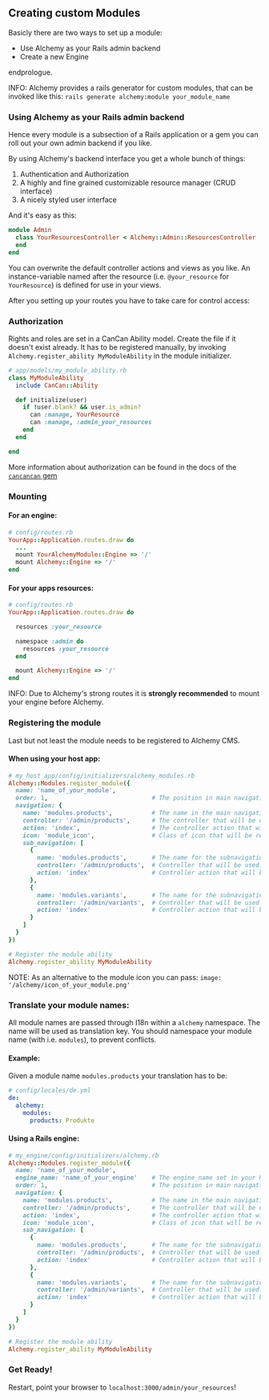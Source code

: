 ## Creating custom Modules

Basicly there are two ways to set up a module:

* Use Alchemy as your Rails admin backend
* Create a new Engine

endprologue.


INFO: Alchemy provides a rails generator for custom modules, that can be invoked like this:
`rails generate alchemy:module your_module_name`


### Using Alchemy as your Rails admin backend

Hence every module is a subsection of a Rails application or a gem you can roll out your own admin backend if you like.

By using Alchemy's backend interface you get a whole bunch of things:

  1. Authentication and Authorization
  2. A highly and fine grained customizable resource manager (CRUD interface)
  3. A nicely styled user interface

And it's easy as this:

~~~ ruby
module Admin
  class YourResourcesController < Alchemy::Admin::ResourcesController
  end
end
~~~

You can overwrite the default controller actions and views as you like.
An instance-variable named after the resource (i.e. `@your_resource` for `YourResource`) is defined for use in your views.

After you setting up your routes you have to take care for control access:

### Authorization

Rights and roles are set in a CanCan Ability model.
Create the file if it doesn't exist already. It has to be registered manually, by invoking `Alchemy.register_ability MyModuleAbility` in the module initializer.

~~~ ruby
# app/models/my_module_ability.rb
class MyModuleAbility
  include CanCan::Ability

  def initialize(user)
    if !user.blank? && user.is_admin?
      can :manage, YourResource
      can :manage, :admin_your_resources
    end
  end

end
~~~

More information about authorization can be found in the docs of the [`cancancan` gem](https://github.com/CanCanCommunity/cancancan/wiki/Defining-Abilities)

### Mounting

#### For an engine:

~~~ ruby
# config/routes.rb
YourApp::Application.routes.draw do
  ...
  mount YourAlchemyModule::Engine => '/'
  mount Alchemy::Engine => '/'
end
~~~

#### For your apps resources:

~~~ ruby
# config/routes.rb
YourApp::Application.routes.draw do

  resources :your_resource

  namespace :admin do
    resources :your_resource
  end

  mount Alchemy::Engine => '/'
end
~~~

INFO: Due to Alchemy's strong routes it is **strongly recommended** to mount your engine before Alchemy.

### Registering the module

Last but not least the module needs to be registered to Alchemy CMS.

#### When using your host app:

~~~ ruby
# my_host_app/config/initializers/alchemy_modules.rb
Alchemy::Modules.register_module({
  name: 'name_of_your_module',
  order: 1,                             # The position in main navigation, if you have more than 1 module.
  navigation: {
    name: 'modules.products',           # The name in the main navigation (translated via I18n).
    controller: '/admin/products',      # The controller that will be used.
    action: 'index',                    # The controller action that will be used.
    icon: 'module_icon',                # Class of icon that will be rendered as navigation icon.
    sub_navigation: [
      {
        name: 'modules.products',       # The name for the subnavigation tab (translated via I18n).
        controller: '/admin/products',  # Controller that will be used.
        action: 'index'                 # Controller action that will be used.
      },
      {
        name: 'modules.variants',       # The name for the subnavigation tab (translated via I18n).
        controller: '/admin/variants',  # Controller that will be used.
        action: 'index'                 # Controller action that will be used.
      }
    ]
  }
})

# Register the module ability
Alchemy.register_ability MyModuleAbility
~~~

NOTE: As an alternative to the module icon you can pass: `image: '/alchemy/icon_of_your_module.png'`

### Translate your module names:

All module names are passed through I18n within a `alchemy` namespace.
The name will be used as translation key.
You should namespace your module name (with i.e. `modules`), to prevent conflicts.

#### Example:

Given a module name `modules.products` your translation has to be:

~~~ yaml
# config/locales/de.yml
de:
  alchemy:
    modules:
      products: Produkte
~~~

#### Using a Rails engine:

~~~ ruby
# my_engine/config/initializers/alchemy.rb
Alchemy::Modules.register_module({
  name: 'name_of_your_module',
  engine_name: 'name_of_your_engine'    # The engine_name set in your Rails::Engine class.
  order: 1,                             # The position in main navigation, if you have more than 1 module.
  navigation: {
    name: 'modules.products',           # The name in the main navigation (translated via I18n).
    controller: '/admin/products',      # The controller that will be used.
    action: 'index',                    # The controller action that will be used.
    icon: 'module_icon',                # Class of icon that will be rendered as navigation icon.
    sub_navigation: [
      {
        name: 'modules.products',       # The name for the subnavigation tab (translated via I18n).
        controller: '/admin/products',  # Controller that will be used.
        action: 'index'                 # Controller action that will be used.
      },
      {
        name: 'modules.variants',       # The name for the subnavigation tab (translated via I18n).
        controller: '/admin/variants',  # Controller that will be used.
        action: 'index'                 # Controller action that will be used.
      }
    ]
  }
})

# Register the module ability
Alchemy.register_ability MyModuleAbility
~~~

### Get Ready!

Restart, point your browser to <code>localhost:3000/admin/your_resources</code>!
